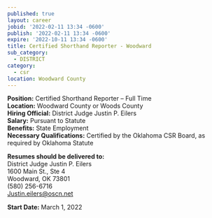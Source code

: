 ```yaml
---
published: true
layout: career
jobid: '2022-02-11 13:34 -0600'
publish: '2022-02-11 13:34 -0600'
expire: '2022-10-11 13:34 -0600'
title: Certified Shorthand Reporter - Woodward
sub_category:
  - DISTRICT
category:
  - csr
location: Woodward County
---
```

**Position:** Certified Shorthand Reporter – Full Time  
**Location:** Woodward County or Woods County  
**Hiring Official:** District Judge Justin P. Eilers  
**Salary:** Pursuant to Statute  
**Benefits:** State Employment  
**Necessary Qualifications:** Certified by the Oklahoma CSR Board, as required by Oklahoma Statute

**Resumes should be delivered to:**  
District Judge Justin P. Eilers  
1600 Main St., Ste 4  
Woodward, OK 73801  
(580) 256-6716  
[Justin.eilers@oscn.net](mailto:Justin.eilers@oscn.net)

**Start Date:** March 1, 2022

